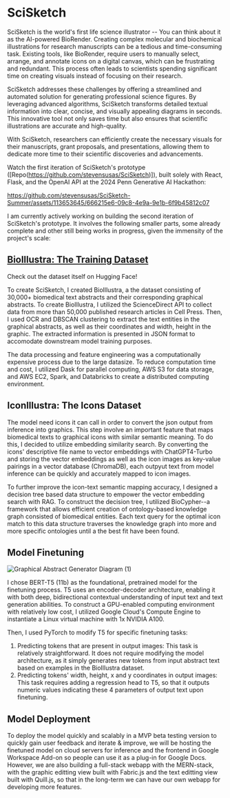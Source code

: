 # SciSketch
SciSketch is the world's first life science illustrator -- You can think about it as the AI-powered BioRender. Creating complex molecular and biochemical illustrations for research manuscripts can be a tedious and time-consuming task. Existing tools, like BioRender, require users to manually select, arrange, and annotate icons on a digital canvas, which can be frustrating and redundant. This process often leads to scientists spending significant time on creating visuals instead of focusing on their research.

SciSketch addresses these challenges by offering a streamlined and automated solution for generating professional science figures. By leveraging advanced algorithms, SciSketch transforms detailed textual information into clear, concise, and visually appealing diagrams in seconds. This innovative tool not only saves time but also ensures that scientific illustrations are accurate and high-quality.

With SciSketch, researchers can efficiently create the necessary visuals for their manuscripts, grant proposals, and presentations, allowing them to dedicate more time to their scientific discoveries and advancements.

Watch the first iteration of SciSketch's prototype ([Repo(https://github.com/stevensusas/SciSketch)]), built solely with React, Flask, and the OpenAI API at the 2024 Penn Generative AI Hackathon:


https://github.com/stevensusas/SciSketch-Summer/assets/113653645/666215e6-09c8-4e9a-9e1b-6f9b45812c07


I am currently actively working on building the second iteration of SciSketch's prototype. It involves the following smaller parts, some already complete and other still being works in progress, given the immensity of the project's scale:

## [BioIllustra: The Training Dataset](https://huggingface.co/datasets/stevensu123/BioIllustra)

Check out the dataset itself on Hugging Face!

To create SciSketch, I created BioIllustra, a the dataset consisting of 30,000+ biomedical text abstracts and their corresponding graphical abstracts. To create BioIllustra, I utilized the ScienceDirect API to collect data from more than 50,000 published research articles in Cell Press. Then, I used OCR and DBSCAN clustering to extract the text entities in the graphical abstracts, as well as their coordinates and width, height in the graphic. The extracted information is presented in JSON format to accomodate downstream model training purposes.

The data processing and feature engineering was a computationally expensive process due to the large datasize. To reduce computation time and cost, I utilized Dask for parallel computing, AWS S3 for data storage, and AWS EC2, Spark, and Databricks to create a distributed computing environment.

## IconIllustra: The Icons Dataset

The model need icons it can call in order to convert the json output from inference into graphics. This step involve an important feature that maps biomedical texts to graphical icons with similar semantic meaning. To do this, I decided to utilize embedding similarity search. By converting the icons' descriptive file name to vector embeddings with ChatGPT4-Turbo and storing the vector embeddings as well as the icon images as key-value pairings in a vector database (ChromaDB), each outpyut text from model inference can be quickly and accurately mapped to icon images.

To further improve the icon-text semantic mapping accuracy, I designed a decision tree based data structure to empower the vector embedding search with RAG. To construct the decision tree, I utilized BioCypher--a framework that allows efficient creation of ontology-based knowledge graph consisted of biomedical entities. Each text query for the optimal icon match to this data structure traverses the knowledge graph into more and more specific ontologies until a the best fit have been found.

## Model Finetuning

![Graphical Abstract Generator Diagram (1)](https://github.com/stevensusas/SciSketch-Summer/assets/113653645/2e7551ae-e833-4b53-ad92-543c279d370b)

I chose BERT-T5 (11b) as the foundational, pretrained model for the finetuning process. T5 uses an encoder-decoder architecture, enabling it with both deep, bidirectional contextual understanding of input text and text generation abilities. To construct a GPU-enabled computing environment with relatively low cost, I utilized Google Cloud's Compute Engine to instantiate a Linux virtual machine with 1x NVIDIA A100.

Then, I used PyTorch to modify T5 for specific finetuning tasks:

1. Predicting tokens that are present in output images: This task is relatively straightforward. It does not require modifying the model architecture, as it simply generates new tokens from input abstract text based on examples in the BioIllustra dataset.
2. Predicting tokens' width, height, x and y coordinates in output images: This task requires adding a regression head to T5, so that it outputs numeric values indicating these 4 parameters of output text upon finetuning.

## Model Deployment

To deploy the model quickly and scalably in a MVP beta testing version to quickly gain user feedback and iterate & improve, we will be hosting the finetuned model on cloud servers for inference and the frontend in Google Workspace Add-on so people can use it as a plug-in for Google Docs. However, we are also building a full-stack webapp with the MERN-stack, with the graphic editting view built with Fabric.js and the text editting view built with Quill.js, so that in the long-term we can have our own webapp for developing more features. 



